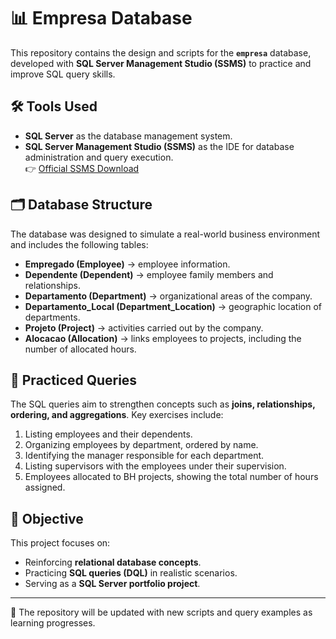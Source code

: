 # 📊 Empresa Database

This repository contains the design and scripts for the **`empresa`** database, developed with **SQL Server Management Studio (SSMS)** to practice and improve SQL query skills.  

## 🛠 Tools Used
- **SQL Server** as the database management system.  
- **SQL Server Management Studio (SSMS)** as the IDE for database administration and query execution.  
  👉 [Official SSMS Download](https://learn.microsoft.com/en-us/sql/ssms/download-sql-server-management-studio-ssms)

## 🗂 Database Structure

The database was designed to simulate a real-world business environment and includes the following tables:

- **Empregado (Employee)** → employee information.  
- **Dependente (Dependent)** → employee family members and relationships.  
- **Departamento (Department)** → organizational areas of the company.  
- **Departamento_Local (Department_Location)** → geographic location of departments.  
- **Projeto (Project)** → activities carried out by the company.  
- **Alocacao (Allocation)** → links employees to projects, including the number of allocated hours.  

## 📘 Practiced Queries

The SQL queries aim to strengthen concepts such as **joins, relationships, ordering, and aggregations**. Key exercises include:

1. Listing employees and their dependents.  
2. Organizing employees by department, ordered by name.  
3. Identifying the manager responsible for each department.  
4. Listing supervisors with the employees under their supervision.  
5. Employees allocated to BH projects, showing the total number of hours assigned.  

## 🎯 Objective

This project focuses on:  
- Reinforcing **relational database concepts**.  
- Practicing **SQL queries (DQL)** in realistic scenarios.  
- Serving as a **SQL Server portfolio project**.  

---

📌 The repository will be updated with new scripts and query examples as learning progresses.
